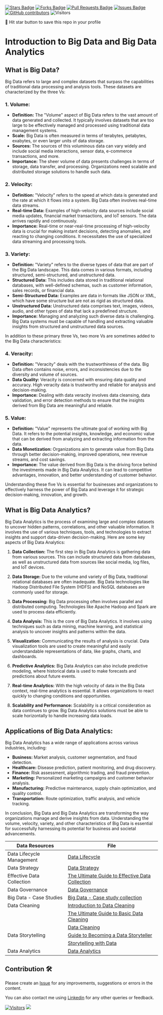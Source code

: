 <a href="https://github.com/drshahizan/HPDP/stargazers"><img src="https://img.shields.io/github/stars/drshahizan/HPDP" alt="Stars Badge"/></a>
<a href="https://github.com/drshahizan/HPDP/network/members"><img src="https://img.shields.io/github/forks/drshahizan/HPDP" alt="Forks Badge"/></a>
<a href="https://github.com/drshahizan/HPDP/pulls"><img src="https://img.shields.io/github/issues-pr/drshahizan/HPDP" alt="Pull Requests Badge"/></a>
<a href="https://github.com/drshahizan/HPDP/issues"><img src="https://img.shields.io/github/issues/drshahizan/HPDP" alt="Issues Badge"/></a>
<a href="https://github.com/drshahizan/HPDP/graphs/contributors"><img alt="GitHub contributors" src="https://img.shields.io/github/contributors/drshahizan/Python_Tutorial?color=2b9348"></a>
![Visitors](https://api.visitorbadge.io/api/visitors?path=https%3A%2F%2Fgithub.com%2Fdrshahizan%2FHPDP&labelColor=%23d9e3f0&countColor=%23697689&style=flat)

🌟 Hit star button to save this repo in your profile

# Introduction to Big Data and Big Data Analytics

## What is Big Data?

Big Data refers to large and complex datasets that surpass the capabilities of traditional data processing and analysis tools. These datasets are characterized by the three Vs:

### 1. **Volume:**
   - **Definition:** The "Volume" aspect of Big Data refers to the vast amount of data generated and collected. It typically involves datasets that are too large to be effectively managed and processed using traditional data management systems.
   - **Scale:** Big Data is often measured in terms of terabytes, petabytes, exabytes, or even larger units of data storage.
   - **Sources:** The sources of this voluminous data can vary widely and include social media interactions, sensor data, e-commerce transactions, and more.
   - **Importance:** The sheer volume of data presents challenges in terms of storage, data transfer, and processing. Organizations need scalable and distributed storage solutions to handle such data.

### 2. **Velocity:**
   - **Definition:** "Velocity" refers to the speed at which data is generated and the rate at which it flows into a system. Big Data often involves real-time data streams.
   - **Real-time Data:** Examples of high-velocity data sources include social media updates, financial market transactions, and IoT sensors. The data arrives rapidly and continuously.
   - **Importance:** Real-time or near-real-time processing of high-velocity data is crucial for making instant decisions, detecting anomalies, and reacting to changing conditions. It necessitates the use of specialized data streaming and processing tools.

### 3. **Variety:**
   - **Definition:** "Variety" refers to the diverse types of data that are part of the Big Data landscape. This data comes in various formats, including structured, semi-structured, and unstructured data.
   - **Structured Data:** This includes data stored in traditional relational databases, with well-defined schemas, such as customer information, sales records, or financial data.
   - **Semi-Structured Data:** Examples are data in formats like JSON or XML, which have some structure but are not as rigid as structured data.
   - **Unstructured Data:** Unstructured data comprises text, images, videos, audio, and other types of data that lack a predefined structure.
   - **Importance:** Managing and analyzing such diverse data is challenging. Big Data systems must be capable of handling and extracting valuable insights from structured and unstructured data sources.

In addition to these primary three Vs, two more Vs are sometimes added to the Big Data characteristics:

### 4. **Veracity:**
   - **Definition:** "Veracity" deals with the trustworthiness of the data. Big Data often contains noise, errors, and inconsistencies due to the diversity and volume of sources.
   - **Data Quality:** Veracity is concerned with ensuring data quality and accuracy. High veracity data is trustworthy and reliable for analysis and decision-making.
   - **Importance:** Dealing with data veracity involves data cleansing, data validation, and error detection methods to ensure that the insights derived from Big Data are meaningful and reliable.

### 5. **Value:**
   - **Definition:** "Value" represents the ultimate goal of working with Big Data. It refers to the potential insights, knowledge, and economic value that can be derived from analyzing and extracting information from the data.
   - **Data Monetization:** Organizations aim to generate value from Big Data through better decision-making, improved operations, new revenue streams, and cost savings.
   - **Importance:** The value derived from Big Data is the driving force behind the investments made in Big Data Analytics. It can lead to competitive advantages, innovation, and better understanding of customer behavior.

Understanding these five Vs is essential for businesses and organizations to effectively harness the power of Big Data and leverage it for strategic decision-making, innovation, and growth.
## What is Big Data Analytics?

Big Data Analytics is the process of examining large and complex datasets to uncover hidden patterns, correlations, and other valuable information. It involves the use of various techniques, tools, and technologies to extract insights and support data-driven decision-making. Here are some key aspects of Big Data Analytics:

1. **Data Collection:** The first step in Big Data Analytics is gathering data from various sources. This can include structured data from databases, as well as unstructured data from sources like social media, log files, and IoT devices.

2. **Data Storage:** Due to the volume and variety of Big Data, traditional relational databases are often inadequate. Big Data technologies like Hadoop Distributed File System (HDFS) and NoSQL databases are commonly used for storage.

3. **Data Processing:** Big Data processing often involves parallel and distributed computing. Technologies like Apache Hadoop and Spark are used to process data efficiently.

4. **Data Analysis:** This is the core of Big Data Analytics. It involves using techniques such as data mining, machine learning, and statistical analysis to uncover insights and patterns within the data.

5. **Visualization:** Communicating the results of analysis is crucial. Data visualization tools are used to create meaningful and easily understandable representations of data, like graphs, charts, and dashboards.

6. **Predictive Analytics:** Big Data Analytics can also include predictive modeling, where historical data is used to make forecasts and predictions about future events.

7. **Real-time Analytics:** With the high velocity of data in the Big Data context, real-time analytics is essential. It allows organizations to react quickly to changing conditions and opportunities.

8. **Scalability and Performance:** Scalability is a critical consideration as data continues to grow. Big Data Analytics solutions must be able to scale horizontally to handle increasing data loads.

## Applications of Big Data Analytics:

Big Data Analytics has a wide range of applications across various industries, including:

- **Business:** Market analysis, customer segmentation, and fraud detection.
- **Healthcare:** Disease prediction, patient monitoring, and drug discovery.
- **Finance:** Risk assessment, algorithmic trading, and fraud prevention.
- **Marketing:** Personalized marketing campaigns and customer behavior analysis.
- **Manufacturing:** Predictive maintenance, supply chain optimization, and quality control.
- **Transportation:** Route optimization, traffic analysis, and vehicle tracking.

In conclusion, Big Data and Big Data Analytics are transforming the way organizations manage and derive insights from data. Understanding the volume, velocity, variety, and other characteristics of Big Data is essential for successfully harnessing its potential for business and societal advancements.

| **Data Resources**                               | **File**                                      |
|-------------------------------------------------|----------------------------------------------|
| Data Lifecycle Management                                 | [Data Lifecycle](https://drive.google.com/file/d/1fFZjiftI1s8pmFIb3OLuzmZhPpKyoX2w/view?usp=share_link)        |
| Data Strategy                                    | [Data Strategy](https://drive.google.com/file/d/1e9q9Ff0TAEzJKcl_VhRv20aNaIiOfdlG/view?usp=share_link)         |
| Effective Data Collection                        | [The Ultimate Guide to Effective Data Collection](https://drive.google.com/file/d/1OvpEyMU2JHdkZ_gT5ankEw7FDERA8PEx/view?usp=share_link) |
| Data Governance                                  | [Data Governance](https://drive.google.com/file/d/1adtm_I_ydE3vY9a4ymIRCFw2t5bAeCLK/view?usp=share_link)       |
| Big Data - Case Studies                          | [Big Data - Case study collection](https://drive.google.com/file/d/1MRnoh1bCrPd1CLAqPJu3Dhk-r_7qx5X-/view?usp=share_link) |
| Data Cleaning                                    | [Introduction to Data Cleaning](https://drive.google.com/file/d/18IwUcNQrvpen2dwtqjMoaoAL_Ey-qx3V/view?usp=share_link) |
|                                                 | [The Ultimate Guide to Basic Data Cleaning](https://drive.google.com/file/d/1GdwOA9QA98tFOZYxmZxnftygSqyQWTZf/view?usp=share_link) |
|                                                 | [Data Cleaning](https://drive.google.com/file/d/1RXxMrqy2KE5dasTW4G344fzmFGc3Bo2N/view?usp=share_link)          |
| Data Storytelling                                | [Guide to Becoming a Data Storyteller](https://drive.google.com/file/d/1gE9nzSq3nmd8i-E_-BEhQsal_Idp_4zb/view?usp=share_link) |
|                                                 | [Storytelling with Data](https://drive.google.com/file/d/1fu2W84yO1_k3NF5Aq1v2ZEdyHrAC1H3f/view?usp=share_link) |
| Data Analytics                                  | [Data Analytics](https://drive.google.com/file/d/17ssvgtP7wXf174dCUO9udCHkEh8bfLGo/view?usp=share_link)         |

## Contribution 🛠️
Please create an [Issue](https://github.com/drshahizan/BDM/issues) for any improvements, suggestions or errors in the content.

You can also contact me using [Linkedin](https://www.linkedin.com/in/drshahizan/) for any other queries or feedback.

[![Visitors](https://api.visitorbadge.io/api/visitors?path=https%3A%2F%2Fgithub.com%2Fdrshahizan&labelColor=%23697689&countColor=%23555555&style=plastic)](https://visitorbadge.io/status?path=https%3A%2F%2Fgithub.com%2Fdrshahizan)
![](https://hit.yhype.me/github/profile?user_id=81284918)

